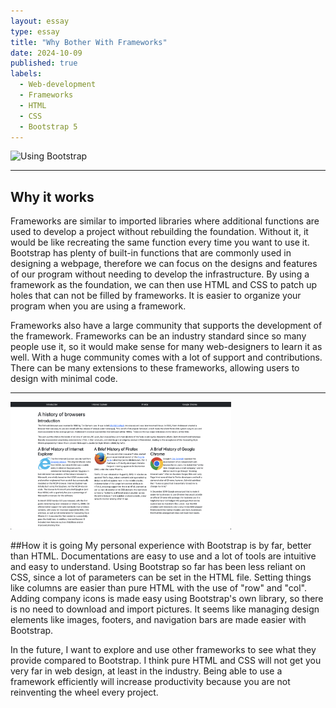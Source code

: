 ```yaml
---
layout: essay
type: essay
title: "Why Bother With Frameworks"
date: 2024-10-09
published: true
labels:
  - Web-development
  - Frameworks
  - HTML
  - CSS
  - Bootstrap 5
---
```

<img src="../img/islandsnow.png" alt="Using Bootstrap">

<hr>

## Why it works
Frameworks are similar to imported libraries where additional functions are used to develop a project without rebuilding the foundation. Without it, it would be like recreating the same function every time you want to use it. Bootstrap has plenty of built-in functions that are commonly used in designing a webpage, therefore we can focus on the designs and features of our program without needing to develop the infrastructure. By using a framework as the foundation, we can then use HTML and CSS to patch up holes that can not be filled by frameworks. It is easier to organize your program when you are using a framework.

Frameworks also have a large community that supports the development of the framework. Frameworks can be an industry standard since so many people use it, so it would make sense for many web-designers to learn it as well. With a huge community comes with a lot of support and contributions. There can be many extensions to these frameworks, allowing users to design with minimal code. 

<hr>

<img src="../img/browserhistory.png" alt="Without UI Frameworks" style="width:70%;height:auto;">

##How it is going
My personal experience with Bootstrap is by far, better than HTML. Documentations are easy to use and a lot of tools are intuitive and easy to understand. Using Bootstrap so far has been less reliant on CSS, since a lot of parameters can be set in the HTML file. Setting things like columns are easier than pure HTML with the use of "row" and "col". Adding company icons is made easy using Bootstrap's own library, so there is no need to download and import pictures. It seems like managing design elements like images, footers, and navigation bars are made easier with Bootstrap. 

In the future, I want to explore and use other frameworks to see what they provide compared to Bootstrap. I think pure HTML and CSS will not get you very far in web design, at least in the industry. Being able to use a framework efficiently will increase productivity because you are not reinventing the wheel every project. 

